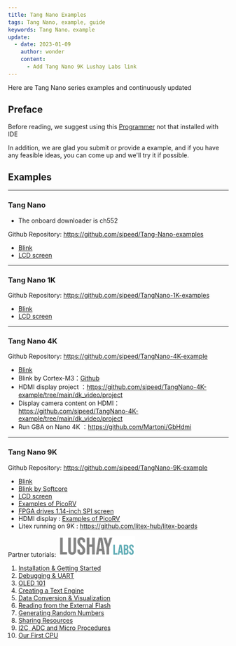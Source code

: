 ```yaml
---
title: Tang Nano Examples
tags: Tang Nano, example, guide
keywords: Tang Nano，example
update:
  - date: 2023-01-09
    author: wonder
    content:
      - Add Tang Nano 9K Lushay Labs link
---
```


Here are Tang Nano series examples and continuously updated

## Preface

Before reading, we suggest using this [Programmer](https://dl.sipeed.com/shareURL/TANG/programmer) not that installed with IDE

In addition, we are glad you submit or provide a example, and if you have any feasible ideas, you can come up and we'll try it if possible.

## Examples

---

### Tang Nano

- The onboard downloader is ch552

Github Repository:
https://github.com/sipeed/Tang-Nano-examples

- [Blink](./../Tang-Nano/examples/led/led.md)
- [LCD screen](./../Tang-Nano/examples/lcd.md)

---

### Tang Nano 1K

Github Repository:
https://github.com/sipeed/TangNano-1K-examples

- [Blink](./../Tang-Nano-1K/examples/led/led.md)
- [LCD screen](./../Tang-Nano-1K/examples/lcd.md)

---
### Tang Nano 4K

Github Repository:
https://github.com/sipeed/TangNano-4K-example

- [Blink](./../Tang-Nano-4K/examples/led.md)
- Blink by Cortex-M3：[Github](https://github.com/verilog-indeed/gowin_fpga_tutorials)
- HDMI display project ：https://github.com/sipeed/TangNano-4K-example/tree/main/dk_video/project
- Display camera content on HDMI：https://github.com/sipeed/TangNano-4K-example/tree/main/dk_video/project
- Run GBA on Nano 4K ：https://github.com/Martoni/GbHdmi

---
### Tang Nano 9K

Github Repository:
https://github.com/sipeed/TangNano-9K-example

- [Blink](./../Tang-Nano-9K/examples/led.md)
- [Blink by Softcore](https://blog.ruux.de/tang-nano-9k-softcore-blink)
- [LCD screen](./../Tang-Nano-9K/examples/rgb_screen.md)
- [Examples of PicoRV](./../Tang-Nano-9K/examples/picorv.md)
- [FPGA drives 1.14-inch SPI screen](./../Tang-Nano-9K/examples/spi_lcd.md)
- HDMI display : [Examples of PicoRV](./../Tang-Nano-9K/examples/picorv.md)
- Litex running on 9K : https://github.com/litex-hub/litex-boards

Partner tutorials:
<a href="https://learn.lushaylabs.com/tang-nano-series/"><img src="./../../../zh/tang/Tang-Nano-Doc/assets/lushaylab_logo.png" alt="lushaylab_logo" width="35%"></a>

1. [Installation & Getting Started](https://learn.lushaylabs.com/getting-setup-with-the-tang-nano-9k/)
2. [Debugging & UART](https://learn.lushaylabs.com/tang-nano-9k-debugging/)
3. [OLED 101](https://learn.lushaylabs.com/tang-nano-9k-graphics/)
4. [Creating a Text Engine](https://learn.lushaylabs.com/tang-nano-9k-creating-a-text-engine/)
5. [Data Conversion & Visualization](https://learn.lushaylabs.com/tang-nano-9k-data-visualization/)
6. [Reading from the External Flash](https://learn.lushaylabs.com/tang-nano-9k-reading-the-external-flash/)
7. [Generating Random Numbers](https://learn.lushaylabs.com/tang-nano-9k-generating-random/)
8. [Sharing Resources](https://learn.lushaylabs.com/tang-nano-9k-sharing-resources/)
9. [I2C, ADC and Micro Procedures](https://learn.lushaylabs.com/i2c-adc-micro-procedures/)
10. [Our First CPU](https://learn.lushaylabs.com/tang-nano-9k-first-processor/)
